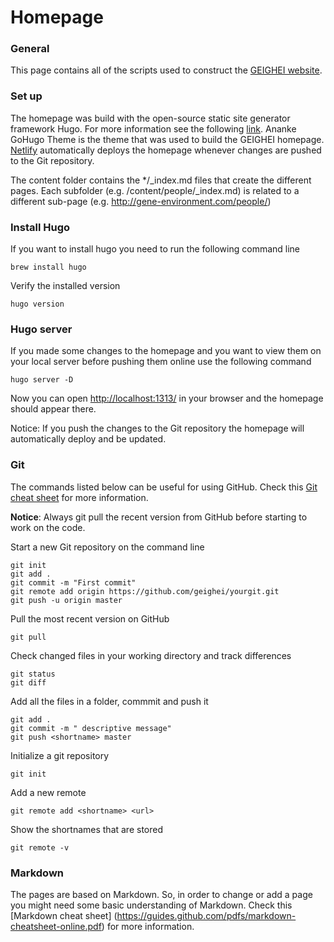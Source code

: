 # Homepage

### General
This page contains all of the scripts used to construct the [GEIGHEI website](http://gene-environment.com/).


### Set up
The homepage was build with the open-source static site generator framework Hugo. For more information see the following [link](https://gohugo.io). Ananke GoHugo Theme is the theme that was used to build the GEIGHEI homepage. [Netlify](https://www.netlify.com) automatically deploys the homepage whenever changes are pushed to the Git repository.

The content folder contains the */_index.md files that create the different pages. Each subfolder (e.g. /content/people/_index.md) is related to a different sub-page (e.g. http://gene-environment.com/people/)


### Install Hugo
If you want to install hugo you need to run the following command line
~~~
brew install hugo
~~~

Verify the installed version
~~~
hugo version
~~~


### Hugo server
If you made some changes to the homepage and you want to view them on your local server before pushing them online use the following command

~~~
hugo server -D
~~~

Now you can open [http://localhost:1313/](http://localhost:1313/) in your browser and the homepage should appear there.

Notice: If you push the changes to the Git repository the homepage will automatically deploy and be updated.


### Git
The commands listed below can be useful for using GitHub. Check this [Git cheat sheet](https://services.github.com/on-demand/downloads/github-git-cheat-sheet.pdf) for more information.

**Notice**: Always git pull the recent version from GitHub before starting to work on the code.

Start a new Git repository on the command line
~~~
git init
git add .
git commit -m "First commit"
git remote add origin https://github.com/geighei/yourgit.git
git push -u origin master
~~~

Pull the most recent version on GitHub
~~~
git pull
~~~

Check changed files in your working directory and track differences
~~~
git status
git diff
~~~

Add all the files in a folder, commmit and push it
~~~
git add .
git commit -m " descriptive message"
git push <shortname> master
~~~

Initialize a git repository
~~~
git init
~~~

Add a new remote
~~~
git remote add <shortname> <url>
~~~

Show the shortnames that are stored
~~~
git remote -v
~~~


### Markdown
The pages are based on Markdown. So, in order to change or add a page you might need some basic understanding of Markdown. Check this [Markdown cheat sheet] (https://guides.github.com/pdfs/markdown-cheatsheet-online.pdf) for more information.